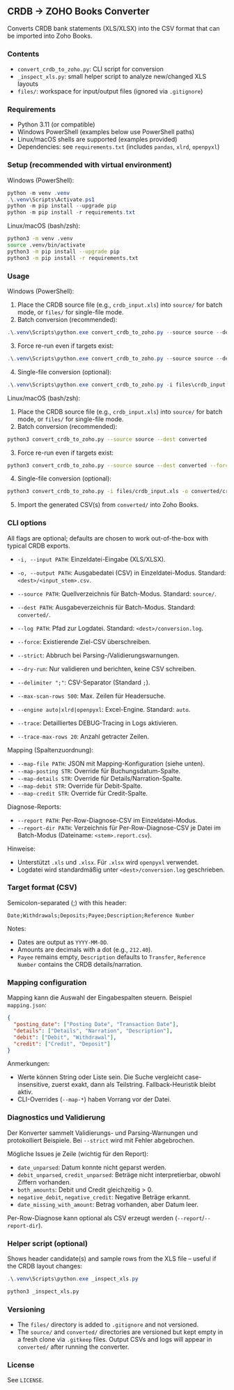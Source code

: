 ## CRDB → ZOHO Books Converter

Converts CRDB bank statements (XLS/XLSX) into the CSV format that can be imported into Zoho Books.

### Contents
- `convert_crdb_to_zoho.py`: CLI script for conversion
- `_inspect_xls.py`: small helper script to analyze new/changed XLS layouts
- `files/`: workspace for input/output files (ignored via `.gitignore`)

### Requirements
- Python 3.11 (or compatible)
- Windows PowerShell (examples below use PowerShell paths)
- Linux/macOS shells are supported (examples provided)
 - Dependencies: see `requirements.txt` (includes `pandas`, `xlrd`, `openpyxl`)

### Setup (recommended with virtual environment)
Windows (PowerShell):
```powershell
python -m venv .venv
.\.venv\Scripts\Activate.ps1
python -m pip install --upgrade pip
python -m pip install -r requirements.txt
```

Linux/macOS (bash/zsh):
```bash
python3 -m venv .venv
source .venv/bin/activate
python3 -m pip install --upgrade pip
python3 -m pip install -r requirements.txt
```

### Usage
Windows (PowerShell):
1) Place the CRDB source file (e.g., `crdb_input.xls`) into `source/` for batch mode, or `files/` for single-file mode.
2) Batch conversion (recommended):
```powershell
.\.venv\Scripts\python.exe convert_crdb_to_zoho.py --source source --dest converted
```
3) Force re-run even if targets exist:
```powershell
.\.venv\Scripts\python.exe convert_crdb_to_zoho.py --source source --dest converted --force
```
4) Single-file conversion (optional):
```powershell
.\.venv\Scripts\python.exe convert_crdb_to_zoho.py -i files\crdb_input.xls -o converted\crdb_input.csv
```

Linux/macOS (bash/zsh):
1) Place the CRDB source file (e.g., `crdb_input.xls`) into `source/` for batch mode, or `files/` for single-file mode.
2) Batch conversion (recommended):
```bash
python3 convert_crdb_to_zoho.py --source source --dest converted
```
3) Force re-run even if targets exist:
```bash
python3 convert_crdb_to_zoho.py --source source --dest converted --force
```
4) Single-file conversion (optional):
```bash
python3 convert_crdb_to_zoho.py -i files/crdb_input.xls -o converted/crdb_input.csv
```
5) Import the generated CSV(s) from `converted/` into Zoho Books.

### CLI options
All flags are optional; defaults are chosen to work out-of-the-box with typical CRDB exports.

- `-i, --input PATH`: Einzeldatei-Eingabe (XLS/XLSX).
- `-o, --output PATH`: Ausgabedatei (CSV) in Einzeldatei-Modus. Standard: `<dest>/<input_stem>.csv`.
- `--source PATH`: Quellverzeichnis für Batch-Modus. Standard: `source/`.
- `--dest PATH`: Ausgabeverzeichnis für Batch-Modus. Standard: `converted/`.
- `--log PATH`: Pfad zur Logdatei. Standard: `<dest>/conversion.log`.
- `--force`: Existierende Ziel-CSV überschreiben.

- `--strict`: Abbruch bei Parsing-/Validierungswarnungen.
- `--dry-run`: Nur validieren und berichten, keine CSV schreiben.
- `--delimiter ";"`: CSV-Separator (Standard `;`).
- `--max-scan-rows 500`: Max. Zeilen für Headersuche.
- `--engine auto|xlrd|openpyxl`: Excel-Engine. Standard: `auto`.
- `--trace`: Detailliertes DEBUG-Tracing in Logs aktivieren.
- `--trace-max-rows 20`: Anzahl getracter Zeilen.

Mapping (Spaltenzuordnung):
- `--map-file PATH`: JSON mit Mapping-Konfiguration (siehe unten).
- `--map-posting STR`: Override für Buchungsdatum-Spalte.
- `--map-details STR`: Override für Details/Narration-Spalte.
- `--map-debit STR`: Override für Debit-Spalte.
- `--map-credit STR`: Override für Credit-Spalte.

Diagnose-Reports:
- `--report PATH`: Per-Row-Diagnose-CSV im Einzeldatei-Modus.
- `--report-dir PATH`: Verzeichnis für Per-Row-Diagnose-CSV je Datei im Batch-Modus (Dateiname: `<stem>.report.csv`).

Hinweise:
- Unterstützt `.xls` und `.xlsx`. Für `.xlsx` wird `openpyxl` verwendet.
- Logdatei wird standardmäßig unter `<dest>/conversion.log` geschrieben.

### Target format (CSV)
Semicolon-separated (;) with this header:
```
Date;Withdrawals;Deposits;Payee;Description;Reference Number
```

Notes:
- Dates are output as `YYYY-MM-DD`.
- Amounts are decimals with a dot (e.g., `212.40`).
- `Payee` remains empty, `Description` defaults to `Transfer`, `Reference Number` contains the CRDB details/narration.

### Mapping configuration
Mapping kann die Auswahl der Eingabespalten steuern. Beispiel `mapping.json`:
```json
{
  "posting_date": ["Posting Date", "Transaction Date"],
  "details": ["Details", "Narration", "Description"],
  "debit": ["Debit", "Withdrawal"],
  "credit": ["Credit", "Deposit"]
}
```

Anmerkungen:
- Werte können String oder Liste sein. Die Suche vergleicht case-insensitive, zuerst exakt, dann als Teilstring. Fallback-Heuristik bleibt aktiv.
- CLI-Overrides (`--map-*`) haben Vorrang vor der Datei.

### Diagnostics und Validierung
Der Konverter sammelt Validierungs- und Parsing-Warnungen und protokolliert Beispiele. Bei `--strict` wird mit Fehler abgebrochen.

Mögliche Issues je Zeile (wichtig für den Report):
- `date_unparsed`: Datum konnte nicht geparst werden.
- `debit_unparsed`, `credit_unparsed`: Beträge nicht interpretierbar, obwohl Ziffern vorhanden.
- `both_amounts`: Debit und Credit gleichzeitig > 0.
- `negative_debit`, `negative_credit`: Negative Beträge erkannt.
- `date_missing_with_amount`: Betrag vorhanden, aber Datum leer.

Per-Row-Diagnose kann optional als CSV erzeugt werden (`--report`/`--report-dir`).

### Helper script (optional)
Shows header candidate(s) and sample rows from the XLS file – useful if the CRDB layout changes:
```powershell
.\.venv\Scripts\python.exe _inspect_xls.py
```
```bash
python3 _inspect_xls.py
```

### Versioning
- The `files/` directory is added to `.gitignore` and not versioned.
- The `source/` and `converted/` directories are versioned but kept empty in a fresh clone via `.gitkeep` files. Output CSVs and logs will appear in `converted/` after running the converter.

### License
See `LICENSE`.
